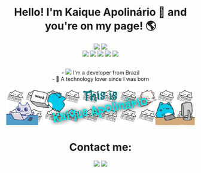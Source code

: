 <h1 align="center">Hello! I'm Kaique Apolinário 👋 and you're on my page! 🌎</h1>
<div align="center">
    <img height="150em" src="https://github-readme-stats.vercel.app/api?username=kaique-apolinario&show_icons=true&theme=midnight-purple"/>
    <img height="150em" src="https://github-readme-stats.vercel.app/api/top-langs/?username=kaique-apolinario&layout=demo&langs_count=7&theme=midnight-purple"/>
  <br><img height="30em" src="https://cdn.jsdelivr.net/gh/devicons/devicon/icons/python/python-original-wordmark.svg" />     
  <img height="30em" src="https://cdn.jsdelivr.net/gh/devicons/devicon/icons/javascript/javascript-original.svg" />
  <img height="30em" src="https://cdn.jsdelivr.net/gh/devicons/devicon/icons/html5/html5-original-wordmark.svg" />
  <img height="30em" src="https://cdn.jsdelivr.net/gh/devicons/devicon/icons/css3/css3-original-wordmark.svg" />
  <img height="30em" src="https://cdn.jsdelivr.net/gh/devicons/devicon/icons/windows8/windows8-original.svg" />

</div>
    
  ##

<div align="center">
   - <img height="15em" src="https://cdn.countryflags.com/thumbs/brazil/flag-400.png" /> I'm a developer from Brazil <br>
   - 🤖 A technology lover since I was born <br>
  <p align="center">
  <a href="https://github.com/Kaique-Apolinario/Kaique-Apolinario/blob/main/The%20credits.txt"><img width="1050px" src="https://github.com/Kaique-Apolinario/Kaique-Apolinario/blob/main/My%20GIF/Kaique's%20GIF.gif" alt="animated"/></a>
</div>
    <h1 align="center"> Contact me: </h1>
    
    
<div align="center">
  <a href="mailto:kaiqueapol@outlook.com"><img src="https://img.shields.io/badge/Microsoft_Outlook-0078D4?style=for-the-badge&logo=microsoft-outlook&logoColor=white" target="_blank"></a>
  <a href="https://www.linkedin.com/in/https://www.linkedin.com/in/kaique-apolinário/" target="_blank"><img src="https://img.shields.io/badge/-LinkedIn-%230077B5?style=for-the-badge&logo=linkedin&logoColor=white" target="_blank"></a> 
    
</div>
<!--
**Kaique-Apolinario/Kaique-Apolinario** is a ✨ _special_ ✨ repository because its `README.md` (this file) appears on your GitHub profile.

Here are some ideas to get you started:

- 🔭 I’m currently working on ..
- 🌱 I’m currently learning ...
- 👯 I’m looking to collaborate on ...
- 🤔 I’m looking for help with ...
- 💬 Ask me about ...
- 📫 How to reach me: ...
- 😄 Pronouns: ...
- ⚡ Fun fact: ...
-->
